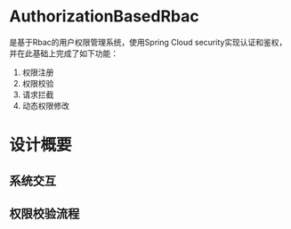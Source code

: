 # AuthorizationBasedRbac
是基于Rbac的用户权限管理系统，使用Spring Cloud security实现认证和鉴权，并在此基础上完成了如下功能：
 
 1. 权限注册
 2. 权限校验
 3. 请求拦截
 4. 动态权限修改
 
# 设计概要
## 系统交互
## 权限校验流程


